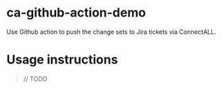 # ca-github-action-demo
Use Github action to push the change sets to Jira tickets via ConnectALL.

# Usage instructions

> // TODO
